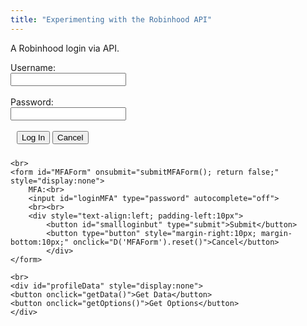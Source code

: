 ```yaml
---
title: "Experimenting with the Robinhood API"
---
```


A Robinhood login via API.

<div>
	<form id="loginForm" onsubmit="submitLoginForm(); return false;">	
		Username:<br>
		<input id="loginUsername" type="text" autocapitalize="off" autocomplete="off">
		<br><br>
		Password:<br>
		<input id="loginPassword" type="password" autocomplete="off">		
		<br><br>
		<div style="text-align:left; padding-left:10px">
			<button id="smallloginbut" type="submit">Log In</button>
			<button type="button" style="margin-right:10px; margin-bottom:10px;" onclick="D('loginForm').reset()">Cancel</button>
    		</div>
	</form> 
	
	<br>
	<form id="MFAForm" onsubmit="submitMFAForm(); return false;" style="display:none">	
		MFA:<br>
		<input id="loginMFA" type="password" autocomplete="off">		
		<br><br>
		<div style="text-align:left; padding-left:10px">
			<button id="smallloginbut" type="submit">Submit</button>
			<button type="button" style="margin-right:10px; margin-bottom:10px;" onclick="D('MFAForm').reset()">Cancel</button>
    		</div>
	</form> 
	
	<br>
	<div id="profileData" style="display:none">
	<button onclick="getData()">Get Data</button>
	<button onclick="getOptions()">Get Options</button>
	</div>

</div>

<script>/////////////////////////////////////////////////////////

var currentID;
var form = {};
var authData = {};
var authHeader = {};
	
var accountOptions = [];
var accountOptionsData = [];
var optionsBySymbol = {};
	
function D(str) {
	return document.getElementById(str);
}
if (typeof(Storage) !== "undefined") {
	// localStorage.setItem("authString", data.token_type + " " + data.access_token);
	authHeader = {'Authorization': localStorage.getItem("authString") };
	if (localStorage.getItem("authString")) D('profileData').style.display = "initial";
} 	
	
function generate_device_token() {
    let rands = [];
    for (let i = 0; i < 16; i++) {
        r = Math.random();
        rand = 4294967296.0 * r;
        rands.push((Math.round(rand) >> ((3 & i) << 3)) & 255);
    }

    let hexa = [];
    for (let i = 0; i < 256; i++) {	
	let myhex = (i + 256).toString(16).substring(1);
  //let myhex = (i).toString(16);
        hexa.push(myhex);
    }

    let id = "";
    for (let i = 0; i < 16; i++) {
        id += hexa[rands[i]];

        if ((i == 3) || (i == 5) || (i == 7) || (i == 9))
            id += "-";
    }
   return id;
}

function submitLoginForm() {
	let mytoken = generate_device_token();
	form = {
		'client_id': 'c82SH0WZOsabOXGP2sxqcj34FxkvfnWRZBKlBjFS',
		'expires_in': 86400,
		'grant_type': 'password',
		'password': D('loginPassword').value,
		'username': D('loginUsername').value,
		'scope': 'internal',
		'challenge_type': "sms",
		'device_token': mytoken
	};

	fetchData("https://api.robinhood.com/oauth2/token/", 'POST', {form:form}).then(function(data){
		show('MFAForm');
		if (data.challenge) currentID = data.challenge.id;
	});
}
  
function submitMFAForm() {
	fetchData('https://api.robinhood.com/challenge/' + currentID + '/respond/', 'POST', { form:{ 'response': D('loginMFA').value }}).then(function(data){
		fetchData("https://api.robinhood.com/oauth2/token/", 'POST', {form:form, headers:{'X-ROBINHOOD-CHALLENGE-RESPONSE-ID':currentID}}).then(function(data){
			hide('MFAForm');
			show('profileData');
			authData = data;
			authHeader = {'Authorization':data.token_type + " " + data.access_token};
	
			if (typeof(Storage) !== "undefined") {
				localStorage.setItem("authString", data.token_type + " " + data.access_token);
				// authHeader = {'Authorization': localStorage.getItem("authString") };
			} 	
		});
	});
}

function getData() {	
	fetchData("https://api.robinhood.com/accounts/", 'GET', {headers:authHeader}).then(function(data){
		console.log(data);
	});
}
	
	
function getOptions() {	
	fetchData("https://api.robinhood.com/options/positions/?nonzero=True", 'GET', { headers:authHeader }).then(function(data){
		console.log(data);
		accountOptions = data.results;
	
		let promises = [];
		optionsBySymbol = {};
		for (let i = 0; i < accountOptions.length; i++) {			
			optionsBySymbol[accountOptions[i]["chain_symbol"]] = {shortPuts:[],shortCalls:[],longPuts:[],longCalls[]};	
			promises.push(
				fetchData(accountOptions[i].option, 'GET').then(function(optionData) {
					accountOptionsData[i] = optionData;  
				})
			);
			Promise.all(promises).then(function() {
				// something here
			});
		}
	});
}	
	
function fetchData(url, method, data) {
	if (data) {
	return fetch("https://sandboxansyble.herokuapp.com/cors/", 
		{headers: {method: method, url: url, 'json-data': JSON.stringify(data) }}).then(function(response) {
		return response.json();
	});
	} else {
	return fetch("https://sandboxansyble.herokuapp.com/cors/", 
		{headers: {method: method, url: url }}).then(function(response) {
		return response.json();
	});						  
	}
}
	

</script>
